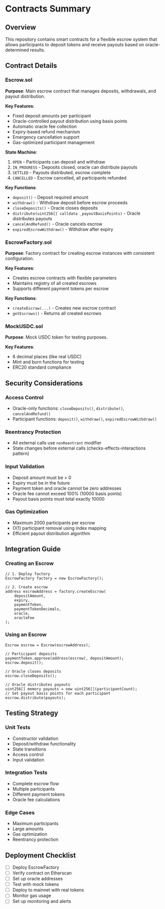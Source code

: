 # Contracts Summary

## Overview

This repository contains smart contracts for a flexible escrow system that allows participants to deposit tokens and receive payouts based on oracle-determined results.

## Contract Details

### Escrow.sol

**Purpose**: Main escrow contract that manages deposits, withdrawals, and payout distribution.

**Key Features**:
- Fixed deposit amounts per participant
- Oracle-controlled payout distribution using basis points
- Automatic oracle fee collection
- Expiry-based refund mechanism
- Emergency cancellation support
- Gas-optimized participant management

**State Machine**:
1. `OPEN` - Participants can deposit and withdraw
2. `IN_PROGRESS` - Deposits closed, oracle can distribute payouts
3. `SETTLED` - Payouts distributed, escrow complete
4. `CANCELLED` - Escrow cancelled, all participants refunded

**Key Functions**:
- `deposit()` - Deposit required amount
- `withdraw()` - Withdraw deposit before escrow proceeds
- `closeDeposits()` - Oracle closes deposits
- `distribute(uint256[] calldata _payoutBasisPoints)` - Oracle distributes payouts
- `cancelAndRefund()` - Oracle cancels escrow
- `expiredEscrowWithdraw()` - Withdraw after expiry

### EscrowFactory.sol

**Purpose**: Factory contract for creating escrow instances with consistent configuration.

**Key Features**:
- Creates escrow contracts with flexible parameters
- Maintains registry of all created escrows
- Supports different payment tokens per escrow

**Key Functions**:
- `createEscrow(...)` - Creates new escrow contract
- `getEscrows()` - Returns all created escrows

### MockUSDC.sol

**Purpose**: Mock USDC token for testing purposes.

**Key Features**:
- 6 decimal places (like real USDC)
- Mint and burn functions for testing
- ERC20 standard compliance

## Security Considerations

### Access Control
- Oracle-only functions: `closeDeposits()`, `distribute()`, `cancelAndRefund()`
- Participant functions: `deposit()`, `withdraw()`, `expiredEscrowWithdraw()`

### Reentrancy Protection
- All external calls use `nonReentrant` modifier
- State changes before external calls (checks-effects-interactions pattern)

### Input Validation
- Deposit amount must be > 0
- Expiry must be in the future
- Payment token and oracle cannot be zero addresses
- Oracle fee cannot exceed 100% (10000 basis points)
- Payout basis points must total exactly 10000

### Gas Optimization
- Maximum 2000 participants per escrow
- O(1) participant removal using index mapping
- Efficient payout distribution algorithm

## Integration Guide

### Creating an Escrow

```solidity
// 1. Deploy factory
EscrowFactory factory = new EscrowFactory();

// 2. Create escrow
address escrowAddress = factory.createEscrow(
    depositAmount,
    expiry,
    paymentToken,
    paymentTokenDecimals,
    oracle,
    oracleFee
);
```

### Using an Escrow

```solidity
Escrow escrow = Escrow(escrowAddress);

// Participant deposits
paymentToken.approve(address(escrow), depositAmount);
escrow.deposit();

// Oracle closes deposits
escrow.closeDeposits();

// Oracle distributes payouts
uint256[] memory payouts = new uint256[](participantCount);
// Set payout basis points for each participant
escrow.distribute(payouts);
```

## Testing Strategy

### Unit Tests
- Constructor validation
- Deposit/withdraw functionality
- State transitions
- Access control
- Input validation

### Integration Tests
- Complete escrow flow
- Multiple participants
- Different payment tokens
- Oracle fee calculations

### Edge Cases
- Maximum participants
- Large amounts
- Gas optimization
- Reentrancy protection

## Deployment Checklist

- [ ] Deploy EscrowFactory
- [ ] Verify contract on Etherscan
- [ ] Set up oracle addresses
- [ ] Test with mock tokens
- [ ] Deploy to mainnet with real tokens
- [ ] Monitor gas usage
- [ ] Set up monitoring and alerts
